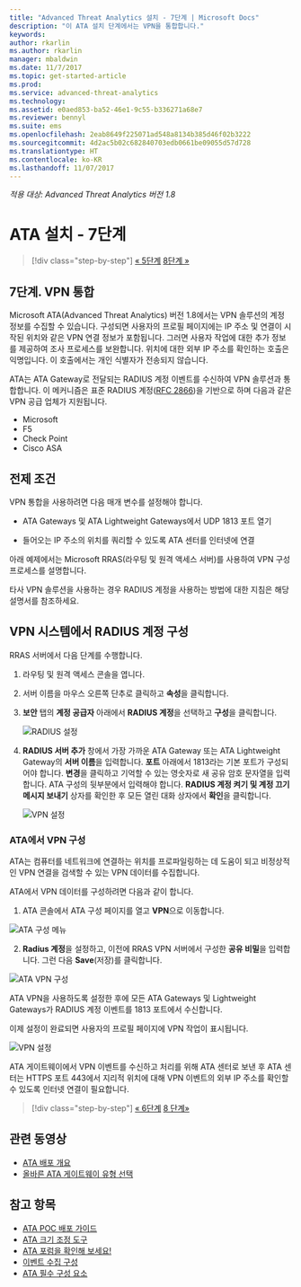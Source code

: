 ```yaml
---
title: "Advanced Threat Analytics 설치 - 7단계 | Microsoft Docs"
description: "이 ATA 설치 단계에서는 VPN을 통합합니다."
keywords: 
author: rkarlin
ms.author: rkarlin
manager: mbaldwin
ms.date: 11/7/2017
ms.topic: get-started-article
ms.prod: 
ms.service: advanced-threat-analytics
ms.technology: 
ms.assetid: e0aed853-ba52-46e1-9c55-b336271a68e7
ms.reviewer: bennyl
ms.suite: ems
ms.openlocfilehash: 2eab8649f225071ad548a8134b385d46f02b3222
ms.sourcegitcommit: 4d2ac5b02c682840703edb0661be09055d57d728
ms.translationtype: HT
ms.contentlocale: ko-KR
ms.lasthandoff: 11/07/2017
---
```

*적용 대상: Advanced Threat Analytics 버전 1.8*



# <a name="install-ata---step-7"></a>ATA 설치 - 7단계

>[!div class="step-by-step"]
[« 5단계](install-ata-step5.md)
[8단계 »](install-ata-step7.md)

## <a name="step-7-integrate-vpn"></a>7단계. VPN 통합

Microsoft ATA(Advanced Threat Analytics) 버전 1.8에서는 VPN 솔루션의 계정 정보를 수집할 수 있습니다. 구성되면 사용자의 프로필 페이지에는 IP 주소 및 연결이 시작된 위치와 같은 VPN 연결 정보가 포함됩니다. 그러면 사용자 작업에 대한 추가 정보를 제공하여 조사 프로세스를 보완합니다. 위치에 대한 외부 IP 주소를 확인하는 호출은 익명입니다. 이 호출에서는 개인 식별자가 전송되지 않습니다.

ATA는 ATA Gateway로 전달되는 RADIUS 계정 이벤트를 수신하여 VPN 솔루션과 통합합니다. 이 메커니즘은 표준 RADIUS 계정([RFC 2866](https://tools.ietf.org/html/rfc2866))을 기반으로 하며 다음과 같은 VPN 공급 업체가 지원됩니다.

-   Microsoft
-   F5
-   Check Point
-   Cisco ASA

## <a name="prerequisites"></a>전제 조건

VPN 통합을 사용하려면 다음 매개 변수를 설정해야 합니다.

-   ATA Gateways 및 ATA Lightweight Gateways에서 UDP 1813 포트 열기

-   들어오는 IP 주소의 위치를 쿼리할 수 있도록 ATA 센터를 인터넷에 연결

아래 예제에서는 Microsoft RRAS(라우팅 및 원격 액세스 서버)를 사용하여 VPN 구성 프로세스를 설명합니다.

타사 VPN 솔루션을 사용하는 경우 RADIUS 계정을 사용하는 방법에 대한 지침은 해당 설명서를 참조하세요.

## <a name="configure-radius-accounting-on-the-vpn-system"></a>VPN 시스템에서 RADIUS 계정 구성

RRAS 서버에서 다음 단계를 수행합니다.
 
1.  라우팅 및 원격 액세스 콘솔을 엽니다.
2.  서버 이름을 마우스 오른쪽 단추로 클릭하고 **속성**을 클릭합니다.
3.  **보안** 탭의 **계정 공급자** 아래에서 **RADIUS 계정**을 선택하고 **구성**을 클릭합니다.

    ![RADIUS 설정](./media/radius-setup.png)

4.  **RADIUS 서버 추가** 창에서 가장 가까운 ATA Gateway 또는 ATA Lightweight Gateway의 **서버 이름**을 입력합니다. **포트** 아래에서 1813라는 기본 포트가 구성되어야 합니다. **변경**을 클릭하고 기억할 수 있는 영숫자로 새 공유 암호 문자열을 입력합니다. ATA 구성의 뒷부분에서 입력해야 합니다. **RADIUS 계정 켜기 및 계정 끄기 메시지 보내기** 상자를 확인한 후 모든 열린 대화 상자에서 **확인**을 클릭합니다.
 
     ![VPN 설정](./media/vpn-set-accounting.png)
     
### <a name="configure-vpn-in-ata"></a>ATA에서 VPN 구성

ATA는 컴퓨터를 네트워크에 연결하는 위치를 프로파일링하는 데 도움이 되고 비정상적인 VPN 연결을 검색할 수 있는 VPN 데이터를 수집합니다.

ATA에서 VPN 데이터를 구성하려면 다음과 같이 합니다.

1.  ATA 콘솔에서 ATA 구성 페이지를 열고 **VPN**으로 이동합니다.
 
  ![ATA 구성 메뉴](./media/config-menu.png)

2.  **Radius 계정**을 설정하고, 이전에 RRAS VPN 서버에서 구성한 **공유 비밀**을 입력합니다. 그런 다음 **Save**(저장)를 클릭합니다.
 

  ![ATA VPN 구성](./media/vpn.png)


ATA VPN을 사용하도록 설정한 후에 모든 ATA Gateways 및 Lightweight Gateways가 RADIUS 계정 이벤트를 1813 포트에서 수신합니다. 

이제 설정이 완료되면 사용자의 프로필 페이지에 VPN 작업이 표시됩니다.
 
   ![VPN 설정](./media/vpn-user.png)

ATA 게이트웨이에서 VPN 이벤트를 수신하고 처리를 위해 ATA 센터로 보낸 후 ATA 센터는 HTTPS 포트 443에서 지리적 위치에 대해 VPN 이벤트의 외부 IP 주소를 확인할 수 있도록 인터넷 연결이 필요합니다.





>[!div class="step-by-step"]
[« 6단계](install-ata-step5.md)
[8 단계»](install-ata-step7.md)



## <a name="related-videos"></a>관련 동영상
- [ATA 배포 개요](https://channel9.msdn.com/Shows/Microsoft-Security/Overview-of-ATA-Deployment-in-10-Minutes)
- [올바른 ATA 게이트웨이 유형 선택](https://channel9.msdn.com/Shows/Microsoft-Security/ATA-Deployment-Choose-the-Right-Gateway-Type)


## <a name="see-also"></a>참고 항목
- [ATA POC 배포 가이드](http://aka.ms/atapoc)
- [ATA 크기 조정 도구](http://aka.ms/atasizingtool)
- [ATA 포럼을 확인해 보세요!](https://social.technet.microsoft.com/Forums/security/home?forum=mata)
- [이벤트 수집 구성](configure-event-collection.md)
- [ATA 필수 구성 요소](ata-prerequisites.md)


